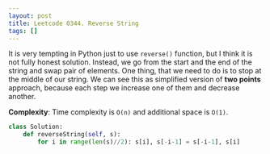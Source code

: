 ```yaml
---
layout: post
title: Leetcode 0344. Reverse String
tags: []
---
```


It is very tempting in Python just to use  `reverse()` function, but I think it is not fully honest solution. 
Instead, we go from the start and the end of the string and swap pair of elements. One thing, that we need to do is to stop at the middle of our string. We can see this as simplified version of **two points** approach, because each step we increase one of them and decrease another.

**Complexity**: Time complexity is `O(n)` and additional space is `O(1)`.

```python
class Solution:
    def reverseString(self, s):
        for i in range(len(s)//2): s[i], s[-i-1] = s[-i-1], s[i]
```
